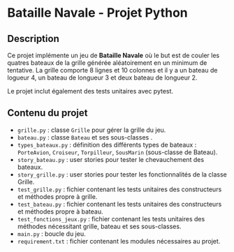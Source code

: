 # Bataille Navale - Projet Python

## Description
Ce projet implémente un jeu de **Bataille Navale** où le but est de couler les quatres bateaux de la grille générée aléatoirement en un minimum de tentative.
La grille comporte 8 lignes et 10 colonnes et il y a un bateau de logueur 4, un bateau de longueur 3 et deux bateau de longueur 2.

Le projet inclut également des tests unitaires avec pytest.

## Contenu du projet
- `grille.py` : classe `Grille` pour gérer la grille du jeu.  
- `bateau.py` : classe `Bateau` et ses sous-classes .  
- `types_bateaux.py` : définition des différents types de bateaux : `PorteAvion`, `Croiseur`, `Torpilleur`, `SousMarin` (sous-classe de Bateau).  
- `story_bateau.py` : user stories pour tester le chevauchement des bateaux.
- `story_grille.py` : user stories pour tester les fonctionnalités de la classe Grille.
- `test_grille.py` : fichier contenant les tests unitaires des constructeurs et méthodes propre à grille.
- `test_bateau.py` : fichier contenant les tests unitaires des constructeurs et méthodes propre à bateau.
- `test_fonctions_jeux.py` : fichier contenant les tests unitaires des méthodes nécessitant grille, bateau et ses sous-classes.
- `main.py` : boucle du jeu.
- `requirement.txt` : fichier contenant les modules nécessaires au projet.
